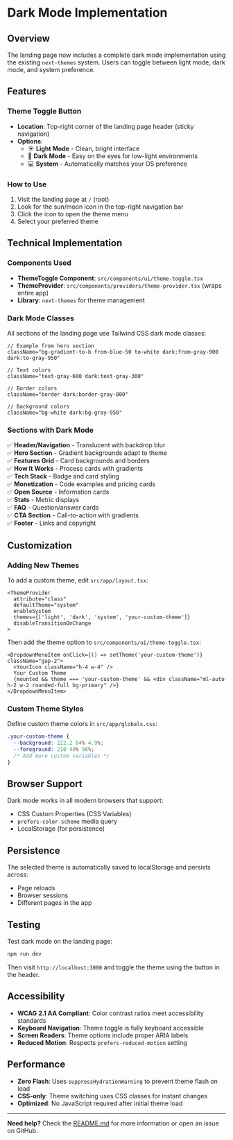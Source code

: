 # Dark Mode Implementation

## Overview

The landing page now includes a complete dark mode implementation using the existing `next-themes` system. Users can toggle between light mode, dark mode, and system preference.

## Features

### Theme Toggle Button

- **Location**: Top-right corner of the landing page header (sticky navigation)
- **Options**:
  - ☀️ **Light Mode** - Clean, bright interface
  - 🌙 **Dark Mode** - Easy on the eyes for low-light environments
  - 💻 **System** - Automatically matches your OS preference

### How to Use

1. Visit the landing page at `/` (root)
2. Look for the sun/moon icon in the top-right navigation bar
3. Click the icon to open the theme menu
4. Select your preferred theme

## Technical Implementation

### Components Used

- **ThemeToggle Component**: `src/components/ui/theme-toggle.tsx`
- **ThemeProvider**: `src/components/providers/theme-provider.tsx` (wraps entire app)
- **Library**: `next-themes` for theme management

### Dark Mode Classes

All sections of the landing page use Tailwind CSS dark mode classes:

```tsx
// Example from hero section
className="bg-gradient-to-b from-blue-50 to-white dark:from-gray-900 dark:to-gray-950"

// Text colors
className="text-gray-600 dark:text-gray-300"

// Border colors
className="border dark:border-gray-800"

// Background colors
className="bg-white dark:bg-gray-950"
```

### Sections with Dark Mode

✅ **Header/Navigation** - Translucent with backdrop blur  
✅ **Hero Section** - Gradient backgrounds adapt to theme  
✅ **Features Grid** - Card backgrounds and borders  
✅ **How It Works** - Process cards with gradients  
✅ **Tech Stack** - Badge and card styling  
✅ **Monetization** - Code examples and pricing cards  
✅ **Open Source** - Information cards  
✅ **Stats** - Metric displays  
✅ **FAQ** - Question/answer cards  
✅ **CTA Section** - Call-to-action with gradients  
✅ **Footer** - Links and copyright  

## Customization

### Adding New Themes

To add a custom theme, edit `src/app/layout.tsx`:

```tsx
<ThemeProvider
  attribute="class"
  defaultTheme="system"
  enableSystem
  themes={['light', 'dark', 'system', 'your-custom-theme']}
  disableTransitionOnChange
>
```

Then add the theme option to `src/components/ui/theme-toggle.tsx`:

```tsx
<DropdownMenuItem onClick={() => setTheme('your-custom-theme')} className="gap-2">
  <YourIcon className="h-4 w-4" />
  Your Custom Theme
  {mounted && theme === 'your-custom-theme' && <div className="ml-auto h-2 w-2 rounded-full bg-primary" />}
</DropdownMenuItem>
```

### Custom Theme Styles

Define custom theme colors in `src/app/globals.css`:

```css
.your-custom-theme {
  --background: 222.2 84% 4.9%;
  --foreground: 210 40% 98%;
  /* Add more custom variables */
}
```

## Browser Support

Dark mode works in all modern browsers that support:
- CSS Custom Properties (CSS Variables)
- `prefers-color-scheme` media query
- LocalStorage (for persistence)

## Persistence

The selected theme is automatically saved to localStorage and persists across:
- Page reloads
- Browser sessions
- Different pages in the app

## Testing

Test dark mode on the landing page:

```bash
npm run dev
```

Then visit `http://localhost:3000` and toggle the theme using the button in the header.

## Accessibility

- **WCAG 2.1 AA Compliant**: Color contrast ratios meet accessibility standards
- **Keyboard Navigation**: Theme toggle is fully keyboard accessible
- **Screen Readers**: Theme options include proper ARIA labels
- **Reduced Motion**: Respects `prefers-reduced-motion` setting

## Performance

- **Zero Flash**: Uses `suppressHydrationWarning` to prevent theme flash on load
- **CSS-only**: Theme switching uses CSS classes for instant changes
- **Optimized**: No JavaScript required after initial theme load

---

**Need help?** Check the [README.md](./README.md) for more information or open an issue on GitHub.
